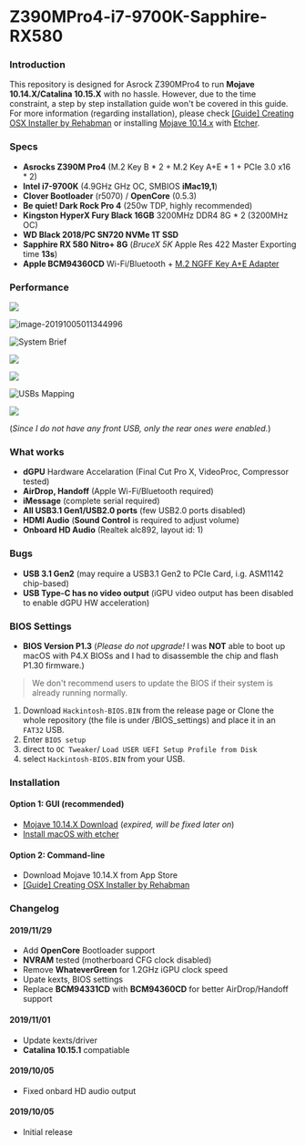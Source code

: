 # Z390MPro4-i7-9700K-Sapphire-RX580
### Introduction

This repository is designed for Asrock Z390MPro4  to run **Mojave 10.14.X/Catalina 10.15.X** with no hassle. However, due to the time constraint, a step by step installation guide won't be covered in this guide. For more information (regarding installation), please check [[Guide] Creating OSX Installer by Rehabman](https://www.tonymacx86.com/threads/guide-booting-the-os-x-installer-on-laptops-with-clover.148093/) or installing [Mojave 10.14.x](https://mirrors.dtops.cc/iso/MacOS/daliansky_macos/) with [Etcher](https://www.balena.io/etcher/).

### Specs

- **Asrocks Z390M Pro4** (M.2 Key B * 2 + M.2 Key A+E * 1 + PCIe 3.0 x16 * 2)
- **Intel i7-9700K** (4.9GHz GHz OC, SMBIOS **iMac19,1**)
- **Clover Bootloader** (r5070) / **OpenCore** (0.5.3)
- **Be quiet! Dark Rock Pro 4** (250w TDP, highly recommended)
- **Kingston HyperX Fury Black 16GB** 3200MHz DDR4 8G * 2 (3200MHz OC)
- **WD Black 2018/PC SN720 NVMe 1T SSD**
- **Sapphire RX 580 Nitro+ 8G** (*BruceX 5K* Apple Res 422 Master Exporting time **13s**)
- **Apple BCM94360CD** Wi-Fi/Bluetooth + [M.2 NGFF Key A+E Adapter](https://www.ebay.co.uk/itm/BCM94360CS2-BCM943224PCIEBT2-12-6-Pin-WIFI-wireless-card-module-to-NGFF-M-2/223633015347?hash=item3411910233:g:clQAAOSwI7lcld~Z) 

### Performance

![](https://i.imgur.com/WpDL9K3.png)

![image-20191005011344996](https://i.imgur.com/ygmo7NY.png)

![System Brief](https://i.imgur.com/EA4z8lF.jpg)

![](https://i.imgur.com/k1tdKLX.png)

![](https://i.imgur.com/cT4NhqS.png)


![USBs Mapping](https://i.imgur.com/HIF3xoe.png)

![](https://i.imgur.com/9XxFhqK.gif)

(*Since I do not have any front USB, only the rear ones were enabled.*)

### What works

- **dGPU** Hardware Accelaration  (Final Cut Pro X, VideoProc, Compressor tested)
- **AirDrop, Handoff** (Apple Wi-Fi/Bluetooth required)
- **iMessage** (complete serial required) 
- **All USB3.1 Gen1/USB2.0 ports** (few USB2.0 ports disabled) 
- **HDMI Audio** (**Sound Control** is required to adjust volume)
- **Onboard HD Audio** (Realtek alc892, layout id: 1)

### Bugs 

- **USB 3.1 Gen2** (may require a USB3.1 Gen2 to PCIe Card, i.g. ASM1142 chip-based)
- **USB Type-C has no video output** (iGPU video output has been disabled to enable dGPU HW acceleration)

### BIOS Settings

* **BIOS Version P1.3** (*Please do not upgrade!* I was **NOT** able to boot up macOS with P4.X BIOSs and I had to disassemble the chip and flash P1.30 firmware.) 

> We don't recommend users to update the BIOS if their system is already running normally.
>

1. Download `Hackintosh-BIOS.BIN` from the release page or Clone the whole repository (the file is under <repositoryDirectory>/BIOS_settings) and place it in an `FAT32` USB. 
2. Enter `BIOS setup`
3. direct to `OC Tweaker`/ `Load USER UEFI Setup Profile from Disk`
4. select `Hackintosh-BIOS.BIN` from your USB.

### Installation

#### Option 1: GUI (recommended)

- [Mojave 10.14.X Download](https://mirrors.dtops.cc/iso/MacOS/daliansky_macos/) (*expired, will be fixed later on*)
- [Install macOS with etcher](https://www.balena.io/etcher/)

#### Option 2: Command-line

- Download Mojave 10.14.X from App Store
- [[Guide] Creating OSX Installer by Rehabman](https://www.tonymacx86.com/threads/guide-booting-the-os-x-installer-on-laptops-with-clover.148093/) 

### Changelog

#### 2019/11/29

* Add **OpenCore** Bootloader support
* **NVRAM** tested (motherboard CFG clock disabled)
* Remove **WhateverGreen** for 1.2GHz iGPU clock speed
* Upate kexts, BIOS settings 
* Replace **BCM94331CD** with **BCM94360CD** for better AirDrop/Handoff support

#### 2019/11/01

* Update kexts/driver
* **Catalina 10.15.1** compatiable

#### 2019/10/05

* Fixed onbard HD audio output

#### 2019/10/05

* Initial release

